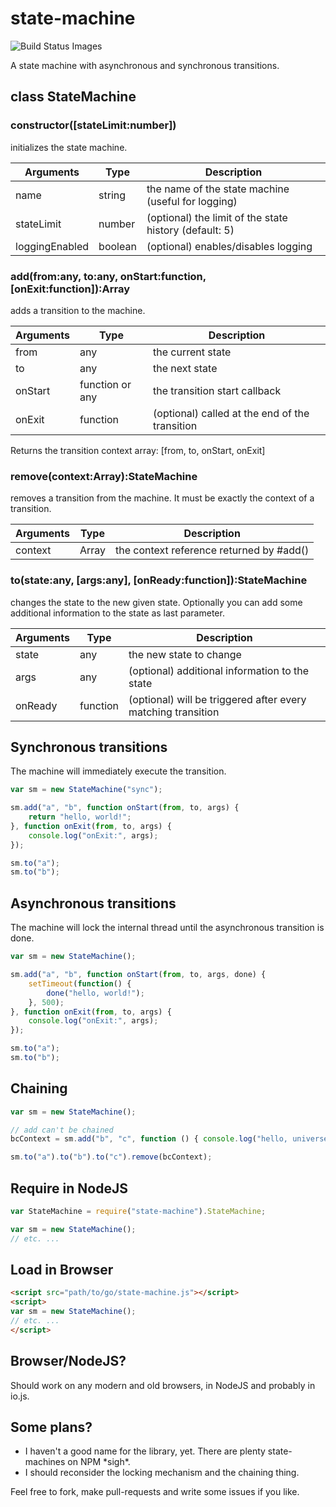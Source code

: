 # state-machine

<img title="Build Status Images" src="https://travis-ci.org/mario-st/state-machine.svg">

A state machine with asynchronous and synchronous transitions.

## class StateMachine

### constructor([stateLimit:number])

initializes the state machine.

| Arguments       | Type    | Description                                            |
| --------------- | ------- | ------------------------------------------------------ |
| name            | string  | the name of the state machine (useful for logging)     |
| stateLimit      | number  | (optional) the limit of the state history (default: 5) |
| loggingEnabled  | boolean | (optional) enables/disables logging                    |

### add(from:any, to:any, onStart:function, [onExit:function]):Array

adds a transition to the machine.

| Arguments | Type            | Description                                    |
| --------- | --------------- | ---------------------------------------------- |
| from      | any             | the current state                              |
| to        | any             | the next state                                 |
| onStart   | function or any | the transition start callback                  |
| onExit    | function        | (optional) called at the end of the transition |

Returns the transition context array: [from, to, onStart, onExit]

### remove(context:Array):StateMachine

removes a transition from the machine. It must be
exactly the context of a transition.

| Arguments | Type            | Description                                    |
| --------- | --------------- | ---------------------------------------------- |
| context   | Array           | the context reference returned by #add()       |

### to(state:any, [args:any], [onReady:function]):StateMachine

changes the state to the new given state. Optionally you can add
some additional information to the state as last parameter.

| Arguments | Type            | Description                                                  |
| --------- | --------------- | ------------------------------------------------------------ |
| state     | any             | the new state to change                                      |
| args      | any             | (optional) additional information to the state               |
| onReady   | function        | (optional) will be triggered after every matching transition |

## Synchronous transitions

The machine will immediately execute the transition.

```javascript
var sm = new StateMachine("sync");

sm.add("a", "b", function onStart(from, to, args) {
	return "hello, world!";
}, function onExit(from, to, args) {
	console.log("onExit:", args);
});

sm.to("a");
sm.to("b");
```

## Asynchronous transitions

The machine will lock the internal thread until the asynchronous transition is done.

```javascript
var sm = new StateMachine();

sm.add("a", "b", function onStart(from, to, args, done) {
	setTimeout(function() {
		done("hello, world!");
	}, 500);
}, function onExit(from, to, args) {
	console.log("onExit:", args);
});

sm.to("a");
sm.to("b");
```

## Chaining

```javascript
var sm = new StateMachine();

// add can't be chained
bcContext = sm.add("b", "c", function () { console.log("hello, universe!"); return 1;});

sm.to("a").to("b").to("c").remove(bcContext);
```


## Require in NodeJS

```javascript
var StateMachine = require("state-machine").StateMachine;

var sm = new StateMachine();
// etc. ...
```

## Load in Browser

```html
<script src="path/to/go/state-machine.js"></script>
<script>
var sm = new StateMachine();
// etc. ...
</script>
```

## Browser/NodeJS?

Should work on any modern and old browsers, in NodeJS and probably in io.js.

## Some plans?

* I haven't a good name for the library, yet. There are plenty state-machines on NPM \*sigh*.
* I should reconsider the locking mechanism and the chaining thing.

Feel free to fork, make pull-requests and write some issues if you like.